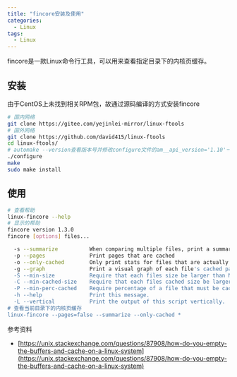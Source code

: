```yaml
---
title: "fincore安装及使用"
categories:
  - Linux
tags:
  - Linux
---
```


fincore是一款Linux命令行工具，可以用来查看指定目录下的内核页缓存。

## 安装
由于CentOS上未找到相关RPM包，故通过源码编译的方式安装fincore
```bash
# 国内网络
git clone https://gitee.com/yejinlei-mirror/linux-ftools
# 国外网络
git clone https://github.com/david415/linux-ftools
cd linux-ftools/
# automake --version查看版本号并修改configure文件的am__api_version='1.10'一行的版本号
./configure
make
sudo make install
```
## 使用
```bash
# 查看帮助
linux-fincore --help
# 显示的帮助
fincore version 1.3.0
fincore [options] files...

  -s --summarize          When comparing multiple files, print a summary report
  -p --pages              Print pages that are cached
  -o --only-cached        Only print stats for files that are actually in cache.
  -g --graph              Print a visual graph of each file's cached page distribution.
  -S --min-size           Require that each files size be larger than N bytes.
  -C --min-cached-size    Require that each files cached size be larger than N bytes.
  -P --min-perc-cached    Require percentage of a file that must be cached.
  -h --help               Print this message.
  -L --vertical           Print the output of this script vertically.
# 查看当前目录下的内核页缓存
linux-fincore --pages=false --summarize --only-cached * 
```

参考资料
- [https://unix.stackexchange.com/questions/87908/how-do-you-empty-the-buffers-and-cache-on-a-linux-system](https://unix.stackexchange.com/questions/87908/how-do-you-empty-the-buffers-and-cache-on-a-linux-system)